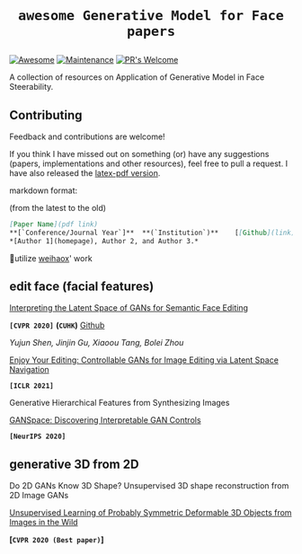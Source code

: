 # <p align=center>`awesome Generative Model for Face papers`</p>

[![Awesome](https://cdn.rawgit.com/sindresorhus/awesome/d7305f38d29fed78fa85652e3a63e154dd8e8829/media/badge.svg)](https://github.com/sindresorhus/awesome)
[![Maintenance](https://img.shields.io/badge/Maintained%3F-yes-green.svg)](https://GitHub.com/Naereen/StrapDown.js/graphs/commit-activity)
[![PR's Welcome](https://img.shields.io/badge/PRs-welcome-brightgreen.svg?style=flat)](http://makeapullrequest.com) 

A collection of resources on Application of Generative Model in Face Steerability.



## Contributing

Feedback and contributions are welcome!

If you think I have missed out on something (or) have any suggestions (papers, implementations and other resources), feel free to pull a request. I have also released the [latex-pdf version](). 

markdown format:

(from the latest to the old)

``` markdown
[Paper Name](pdf link)
**[`Conference/Journal Year`]**	 **(`Institution`)**	[[Github](link)]	[[Project](link)]
*[Author 1](homepage), Author 2, and Author 3.*
```

🙏utilize [weihaox](https://github.com/weihaox)' work



## edit face (facial features)

[Interpreting the Latent Space of GANs for Semantic Face Editing](https://arxiv.org/abs/1907.10786)

**`[CVPR 2020]`**	**(`CUHK`)**	[Github](https://github.com/genforce/interfacegan)

*Yujun Shen, Jinjin Gu, Xiaoou Tang, Bolei Zhou*



[Enjoy Your Editing: Controllable GANs for Image Editing via Latent Space Navigation](https://arxiv.org/abs/2102.01187)

**`[ICLR 2021]`**



Generative Hierarchical Features from Synthesizing Images



[GANSpace: Discovering Interpretable GAN Controls](https://arxiv.org/abs/2004.02546)

**`[NeurIPS 2020]`**

## generative 3D from 2D 

Do 2D GANs Know 3D Shape? Unsupervised 3D shape reconstruction from 2D Image GANs



[Unsupervised Learning of Probably Symmetric Deformable 3D Objects from Images in the Wild](https://arxiv.org/pdf/1911.11130.pdf)

**[`CVPR 2020 (Best paper)`]**